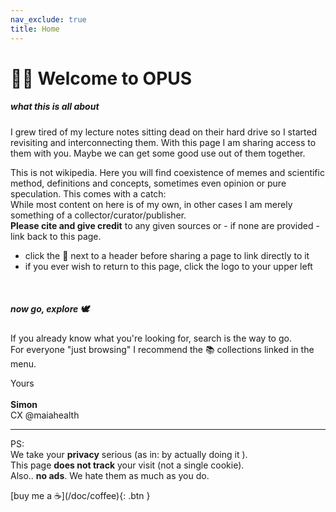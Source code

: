 ```yaml
---
nav_exclude: true
title: Home
---
```


# 👋🏼 Welcome to OPUS

##### what this is all about
I grew tired of my lecture notes sitting dead on their hard drive so I started revisiting and interconnecting them.
With this page I am sharing access to them with you. Maybe we can get some good use out of them together.

This is not wikipedia. Here you will find coexistence of memes and scientific method, definitions and concepts, sometimes even opinion or pure speculation. This comes with a catch:<br>
While most content on here is of my own, in other cases I am merely something of a collector/curator/publisher. <br>
**Please cite and give credit** to any given sources or - if none are provided - link back to this page.


- click the 🔗 next to a header before sharing a page to link directly to it
- if you ever wish to return to this page, click the logo to your upper left
<br>

##### now go, explore 🕊
If you already know what you're looking for, search is the way to go. <br>
For everyone "just browsing" I recommend the 📚 collections linked in the menu.

Yours <br><br>
**Simon** <br>
CX @maiahealth

---

PS: <br>
We take your **privacy** serious (as in: by actually doing it ). <br>
This page **does not track** your visit (not a single cookie). <br>
Also.. **no ads**. We hate them as much as you do.

<span class="fs-3">
[buy me a ☕️](/doc/coffee){: .btn }
</span>